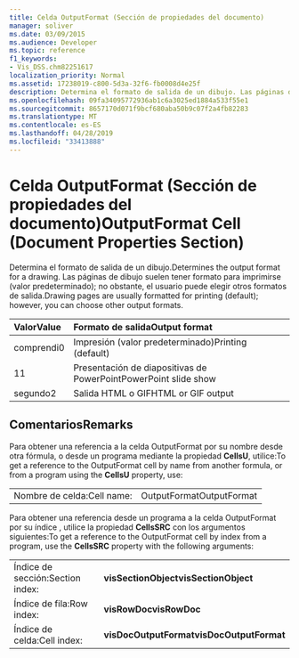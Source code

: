 ```yaml
---
title: Celda OutputFormat (Sección de propiedades del documento)
manager: soliver
ms.date: 03/09/2015
ms.audience: Developer
ms.topic: reference
f1_keywords:
- Vis_DSS.chm82251617
localization_priority: Normal
ms.assetid: 17238019-c800-5d3a-32f6-fb0008d4e25f
description: Determina el formato de salida de un dibujo. Las páginas de dibujo suelen tener formato para imprimirse (valor predeterminado); no obstante, el usuario puede elegir otros formatos de salida.
ms.openlocfilehash: 09fa34095772936ab1c6a3025ed1884a533f55e1
ms.sourcegitcommit: 8657170d071f9bcf680aba50b9c07f2a4fb82283
ms.translationtype: MT
ms.contentlocale: es-ES
ms.lasthandoff: 04/28/2019
ms.locfileid: "33413888"
---
```

# <a name="outputformat-cell-document-properties-section"></a><span data-ttu-id="1450c-104">Celda OutputFormat (Sección de propiedades del documento)</span><span class="sxs-lookup"><span data-stu-id="1450c-104">OutputFormat Cell (Document Properties Section)</span></span>

<span data-ttu-id="1450c-105">Determina el formato de salida de un dibujo.</span><span class="sxs-lookup"><span data-stu-id="1450c-105">Determines the output format for a drawing.</span></span> <span data-ttu-id="1450c-106">Las páginas de dibujo suelen tener formato para imprimirse (valor predeterminado); no obstante, el usuario puede elegir otros formatos de salida.</span><span class="sxs-lookup"><span data-stu-id="1450c-106">Drawing pages are usually formatted for printing (default); however, you can choose other output formats.</span></span>
  
|<span data-ttu-id="1450c-107">**Valor**</span><span class="sxs-lookup"><span data-stu-id="1450c-107">**Value**</span></span>|<span data-ttu-id="1450c-108">**Formato de salida**</span><span class="sxs-lookup"><span data-stu-id="1450c-108">**Output format**</span></span>|
|:-----|:-----|
| <span data-ttu-id="1450c-109">comprendi</span><span class="sxs-lookup"><span data-stu-id="1450c-109">0</span></span>  <br/> | <span data-ttu-id="1450c-110">Impresión (valor predeterminado)</span><span class="sxs-lookup"><span data-stu-id="1450c-110">Printing (default)</span></span>  <br/> |
| <span data-ttu-id="1450c-111">1</span><span class="sxs-lookup"><span data-stu-id="1450c-111">1</span></span>  <br/> | <span data-ttu-id="1450c-112">Presentación de diapositivas de PowerPoint</span><span class="sxs-lookup"><span data-stu-id="1450c-112">PowerPoint slide show</span></span>  <br/> |
| <span data-ttu-id="1450c-113">segundo</span><span class="sxs-lookup"><span data-stu-id="1450c-113">2</span></span>  <br/> | <span data-ttu-id="1450c-114">Salida HTML o GIF</span><span class="sxs-lookup"><span data-stu-id="1450c-114">HTML or GIF output</span></span>  <br/> |
   
## <a name="remarks"></a><span data-ttu-id="1450c-115">Comentarios</span><span class="sxs-lookup"><span data-stu-id="1450c-115">Remarks</span></span>

<span data-ttu-id="1450c-116">Para obtener una referencia a la celda OutputFormat por su nombre desde otra fórmula, o desde un programa mediante la propiedad **CellsU**, utilice:</span><span class="sxs-lookup"><span data-stu-id="1450c-116">To get a reference to the OutputFormat cell by name from another formula, or from a program using the **CellsU** property, use:</span></span> 
  
|||
|:-----|:-----|
| <span data-ttu-id="1450c-117">Nombre de celda:</span><span class="sxs-lookup"><span data-stu-id="1450c-117">Cell name:</span></span>  <br/> | <span data-ttu-id="1450c-118">OutputFormat</span><span class="sxs-lookup"><span data-stu-id="1450c-118">OutputFormat</span></span>  <br/> |
   
<span data-ttu-id="1450c-119">Para obtener una referencia desde un programa a la celda OutputFormat por su índice
, utilice la propiedad **CellsSRC** con los argumentos siguientes:</span><span class="sxs-lookup"><span data-stu-id="1450c-119">To get a reference to the OutputFormat cell by index from a program, use the **CellsSRC** property with the following arguments:</span></span> 
  
|||
|:-----|:-----|
| <span data-ttu-id="1450c-120">Índice de sección:</span><span class="sxs-lookup"><span data-stu-id="1450c-120">Section index:</span></span>  <br/> |<span data-ttu-id="1450c-121">**visSectionObject**</span><span class="sxs-lookup"><span data-stu-id="1450c-121">**visSectionObject**</span></span> <br/> |
| <span data-ttu-id="1450c-122">Índice de fila:</span><span class="sxs-lookup"><span data-stu-id="1450c-122">Row index:</span></span>  <br/> |<span data-ttu-id="1450c-123">**visRowDoc**</span><span class="sxs-lookup"><span data-stu-id="1450c-123">**visRowDoc**</span></span> <br/> |
| <span data-ttu-id="1450c-124">Índice de celda:</span><span class="sxs-lookup"><span data-stu-id="1450c-124">Cell index:</span></span>  <br/> |<span data-ttu-id="1450c-125">**visDocOutputFormat**</span><span class="sxs-lookup"><span data-stu-id="1450c-125">**visDocOutputFormat**</span></span> <br/> |
   


